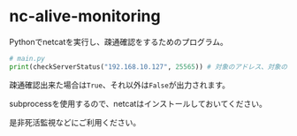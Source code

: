 # nc-alive-monitoring

Pythonでnetcatを実行し、疎通確認をするためのプログラム。

```Python
# main.py
print(checkServerStatus("192.168.10.127", 25565)) # 対象のアドレス、対象のポートを指定 Bool値が返ってくる　
```

疎通確認出来た場合は`True`、それ以外は`False`が出力されます。

subprocessを使用するので、netcatはインストールしておいてください。

是非死活監視などにご利用ください。
